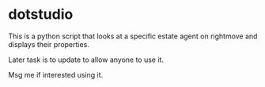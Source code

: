 # dotstudio
This is a python script that looks at a specific estate agent on rightmove and displays their properties.

Later task is to update to allow anyone to use it.

Msg me if interested using it.